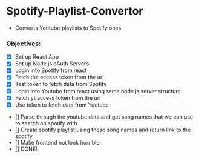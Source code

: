 # Spotify-Playlist-Convertor
 - Converts Youtube playlists to Spotify ones


### Objectives:
 - [x] Set up React App
 - [x] Set up Node js oAuth Servers
 - [x] Login into Spotify from react
 - [x] Fetch the access token from the url
 - [x] Test token to fetch data from Spotify
 - [x] Login into Youtube from react using same node js server structure
 - [x] Fetch yt access token from the url
 - [x] Use token to fetch data from Youtube
 - [] Parse through the youtube data and get song names that we can use to search on spotify with
 - [] Create spotify playlist using these song names and return link to the spotify
 - [] Make frontend not look horrible
 - [] DONE!
